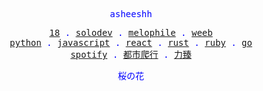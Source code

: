 <p align="center" style="color:blue"><samp>asheeshh</samp></p>        <p align="center" style="color:blue">        <samp>            <a href="">18</a> .            <a href="">solodev</a> .            <a href="">melophile</a> .            <a href="">weeb</a></br>            <a href="">python</a> .            <a href="">javascript</a> .            <a href="">react</a> .            <a href="">rust</a> .            <a href="">ruby</a> .            <a href="">go</a></br>            <a href="https://open.spotify.com/track/1HOSSdZd96ZdBrLGsngL13">spotify</a> .            <a href="https://open.spotify.com/track/1HOSSdZd96ZdBrLGsngL13">都市爬行</a> .            <a href="https://open.spotify.com/track/1HOSSdZd96ZdBrLGsngL13">力臻</a>        </samp>        </p>        <p align="center" style="color:blue"><samp>桜の花</samp></p>